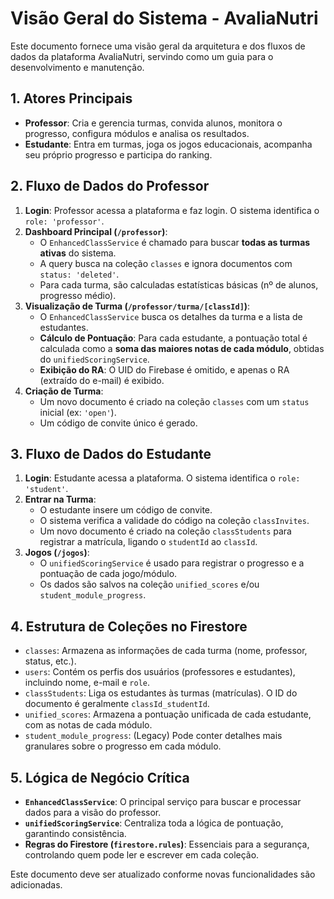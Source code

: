 # Visão Geral do Sistema - AvaliaNutri

Este documento fornece uma visão geral da arquitetura e dos fluxos de dados da plataforma AvaliaNutri, servindo como um guia para o desenvolvimento e manutenção.

## 1. Atores Principais

- **Professor**: Cria e gerencia turmas, convida alunos, monitora o progresso, configura módulos e analisa os resultados.
- **Estudante**: Entra em turmas, joga os jogos educacionais, acompanha seu próprio progresso e participa do ranking.

## 2. Fluxo de Dados do Professor

1.  **Login**: Professor acessa a plataforma e faz login. O sistema identifica o `role: 'professor'`.
2.  **Dashboard Principal (`/professor`)**:
    - O `EnhancedClassService` é chamado para buscar **todas as turmas ativas** do sistema.
    - A query busca na coleção `classes` e ignora documentos com `status: 'deleted'`.
    - Para cada turma, são calculadas estatísticas básicas (nº de alunos, progresso médio).
3.  **Visualização de Turma (`/professor/turma/[classId]`)**:
    - O `EnhancedClassService` busca os detalhes da turma e a lista de estudantes.
    - **Cálculo de Pontuação**: Para cada estudante, a pontuação total é calculada como a **soma das maiores notas de cada módulo**, obtidas do `unifiedScoringService`.
    - **Exibição do RA**: O UID do Firebase é omitido, e apenas o RA (extraído do e-mail) é exibido.
4.  **Criação de Turma**:
    - Um novo documento é criado na coleção `classes` com um `status` inicial (ex: `'open'`).
    - Um código de convite único é gerado.

## 3. Fluxo de Dados do Estudante

1.  **Login**: Estudante acessa a plataforma. O sistema identifica o `role: 'student'`.
2.  **Entrar na Turma**:
    - O estudante insere um código de convite.
    - O sistema verifica a validade do código na coleção `classInvites`.
    - Um novo documento é criado na coleção `classStudents` para registrar a matrícula, ligando o `studentId` ao `classId`.
3.  **Jogos (`/jogos`)**:
    - O `unifiedScoringService` é usado para registrar o progresso e a pontuação de cada jogo/módulo.
    - Os dados são salvos na coleção `unified_scores` e/ou `student_module_progress`.

## 4. Estrutura de Coleções no Firestore

-   `classes`: Armazena as informações de cada turma (nome, professor, status, etc.).
-   `users`: Contém os perfis dos usuários (professores e estudantes), incluindo nome, e-mail e `role`.
-   `classStudents`: Liga os estudantes às turmas (matrículas). O ID do documento é geralmente `classId_studentId`.
-   `unified_scores`: Armazena a pontuação unificada de cada estudante, com as notas de cada módulo.
-   `student_module_progress`: (Legacy) Pode conter detalhes mais granulares sobre o progresso em cada módulo.

## 5. Lógica de Negócio Crítica

-   **`EnhancedClassService`**: O principal serviço para buscar e processar dados para a visão do professor.
-   **`unifiedScoringService`**: Centraliza toda a lógica de pontuação, garantindo consistência.
-   **Regras do Firestore (`firestore.rules`)**: Essenciais para a segurança, controlando quem pode ler e escrever em cada coleção.

Este documento deve ser atualizado conforme novas funcionalidades são adicionadas. 